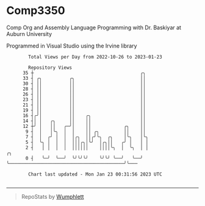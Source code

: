# Comp3350
Comp Org and Assembly Language Programming with Dr. Baskiyar at Auburn University

Programmed in Visual Studio using the Irvine library

```
        Total Views per Day from 2022-10-26 to 2023-01-23

        Repository Views
      35 ┼                                       ╭╮
      33 ┤ ╭╮          ╭╮                        ││
      30 ┤ ││          ││                        ││
      28 ┤ ││          ││                        ││
      26 ┤ ││          ││                        ││
      23 ┤ ││          ││                        ││
      21 ┤ ││          ││                        ││
      19 ┤ ││          ││                        ││
      16 ┤╭╯│          ││    ╭╮                  ││
      14 ┤│ │   ╭╮     ││    ││                  ││
      12 ┼╯ │   ││   ╭─╯│    ││            ╭╮    ││
       9 ┤  │   │╰╮  │  │    ││ ╭╮         ││    ││
       7 ┤  │  ╭╯ │  │  │╭╮  ││╭╯╰╮  ╭╮    │╰╮   │╰╮
       5 ┤  ╰╮ │  │  │  │││╭╮│╰╯  │╭╮││   ╭╯ │   │ │
       2 ┤   │ │  │  │  ││││││    ││││╰╮  │  ╰╮  │ │                                          ╭╮
       0 ┤   ╰─╯  ╰──╯  ╰╯╰╯╰╯    ╰╯╰╯ ╰──╯   ╰──╯ ╰──────────────────────────────────────────╯╰───

        Chart last updated - Mon Jan 23 00:31:56 2023 UTC
        
```

---

> RepoStats by [Wumphlett](https://github.com/Wumphlett)
